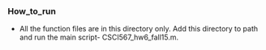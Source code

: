 ### How_to_run
- All the function files are in this directory only. Add this directory to path and run the main script- CSCI567_hw6_fall15.m.